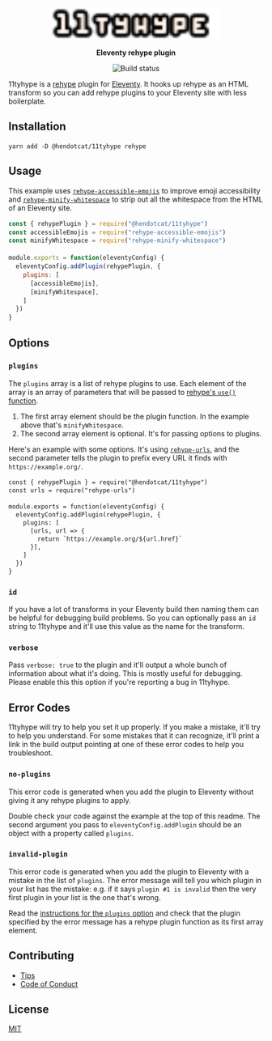 <p align="center">
  <img
    alt="11tyhype"
    src="https://github.com/henrycatalinismith/11tyhype/raw/trunk/11tyhype.svg"
    height="64"
  />
</p>

<p align="center">
  <strong>
    Eleventy rehype plugin
  </strong>
</p>

<p align="center">
  <img
    src="https://github.com/henrycatalinismith/11tyhype/actions/workflows/publish.yml/badge.svg"
    alt="Build status"
  />
</p>

11tyhype is a [rehype] plugin for [Eleventy][11ty].
It hooks up rehype as an HTML transform so you can add rehype plugins to your
Eleventy site with less boilerplate.

## Installation

```
yarn add -D @hendotcat/11tyhype rehype
```

## Usage

This example uses [`rehype-accessible-emojis`][rehype-accessible-emojis] to
improve emoji accessibility and
[`rehype-minify-whitespace`][rehype-minify-whitespace] to strip out all the
whitespace from the HTML of an Eleventy site.

```javascript
const { rehypePlugin } = require("@hendotcat/11tyhype")
const accessibleEmojis = require("rehype-accessible-emojis")
const minifyWhitespace = require("rehype-minify-whitespace")

module.exports = function(eleventyConfig) {
  eleventyConfig.addPlugin(rehypePlugin, {
    plugins: [
      [accessibleEmojis],
      [minifyWhitespace],
    ]
  })
}
```

## Options

### `plugins`

The `plugins` array is a list of rehype plugins to use.
Each element of the array is an array of parameters that will be passed to
[rehype's `use()` function][use].

1. The first array element should be the plugin function. In the example above
   that's `minifyWhitespace`.
2. The second array element is optional. It's for passing options to plugins.

Here's an example with some options.
It's using [`rehype-urls`][rehype-urls], and the second parameter tells the
plugin to prefix every URL it finds with `https://example.org/`.

```
const { rehypePlugin } = require("@hendotcat/11tyhype")
const urls = require("rehype-urls")

module.exports = function(eleventyConfig) {
  eleventyConfig.addPlugin(rehypePlugin, {
    plugins: [
      [urls, url => {
        return `https://example.org/${url.href}`
      }],
    ]
  })
}
```

### `id`

If you have a lot of transforms in your Eleventy build then naming them can be
helpful for debugging build problems. So you can optionally pass an `id` string to
11tyhype and it'll use this value as the name for the transform.

### `verbose`

Pass `verbose: true` to the plugin and it'll output a whole bunch of
information about what it's doing. This is mostly useful for debugging. Please
enable this this option if you're reporting a bug in 11tyhype.

## Error Codes

11tyhype will try to help you set it up properly. If you make a mistake,
it'll try to help you understand. For some mistakes that it can recognize,
it'll print a link in the build output pointing at one of these error codes to
help you troubleshoot.

### `no-plugins`

This error code is generated when you add the plugin to Eleventy without giving
it any rehype plugins to apply.

Double check your code against the example at the top of this readme. The
second argument you pass to `eleventyConfig.addPlugin` should be an object with
a property called `plugins`.

### `invalid-plugin`

This error code is generated when you add the plugin to Eleventy with a mistake
in the list of `plugins`. The error message will tell you which plugin in your
list has the mistake: e.g. if it says `plugin #1 is invalid` then the very first
plugin in your list is the one that's wrong.

Read the [instructions for the `plugins` option](#plugins) and check that the
plugin specified by the error message has a rehype plugin function as its first
array element.

## Contributing

* [Tips][Contributing]
* [Code of Conduct]

## License

[MIT]

[11ty]: https://www.11ty.dev
[rehype]: https://github.com/rehypejs/rehype
[rehype-minify-whitespace]: https://github.com/rehypejs/rehype-minify/tree/main/packages/rehype-minify-whitespace
[rehype-accessible-emojis]: https://github.com/GaiAma/Coding4GaiAma/tree/HEAD/packages/rehype-accessible-emojis
[rehype-urls]: https://github.com/brechtcs/rehype-urls
[use]: https://github.com/unifiedjs/unified#processoruseplugin-options
[Contributing]: https://github.com/henrycatalinismith/11tyhype/blob/trunk/contributing.md
[Code of Conduct]: https://github.com/henrycatalinismith/11tyhype/blob/trunk/code_of_conduct.md
[MIT]: https://github.com/henrycatalinismith/11tyhype/blob/trunk/license
